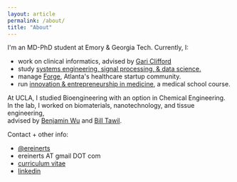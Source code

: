 ```yaml
---
layout: article
permalink: /about/
title: "About"
---
```


I'm an MD-PhD student at Emory & Georgia Tech. Currently, I:

+ work on clinical informatics, advised by [Gari Clifford](http://gdclifford.info/gari)
+ study [systems engineering, signal processing, & data science.](http://www.bme.gatech.edu/research/system.shtml)
+ manage [Forge](http://forgeatl.com), Atlanta's healthcare startup community.
+ run [innovation & entrepreneurship in medicine](https://docs.google.com/document/d/1ir09RVo8xeuBltDeATvJWjpzTf8EDUDHjj5QUPDtKrE/edit?usp=sharing), a medical school course.

At UCLA, I studied Bioengineering with an option in Chemical Engineering.<br>
In the lab, I worked on biomaterials, nanotechnology, and tissue engineering,<br> advised by [Benjamin Wu](http://www.bioeng.ucla.edu/people/faculty/Faculty/benjamin-m.-wu-d.d.s.-ph.d) and [Bill Tawil](http://www.bioeng.ucla.edu/people/faculty/adjunct-faculty/bill-j.-tawil-ph.d).

Contact + other info:
+ [@ereinerts](http://www.twitter.com/ereinerts)
+ <a>ereinerts AT gmail DOT com</a>
+ [curriculum vitae](https://dl.dropboxusercontent.com/u/1102315/Erik%20Reinertsen%20CV.pdf)
+ [linkedin](http://www.linkedin.com/in/erikreinertsen/)
